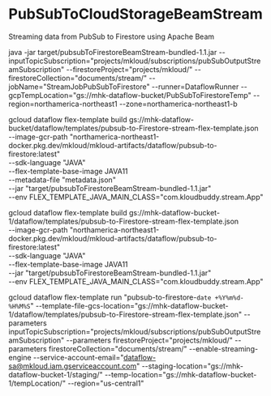 # PubSubToCloudStorageBeamStream
Streaming data from PubSub to Firestore using Apache Beam

java -jar target/pubsubToFirestoreBeamStream-bundled-1.1.jar --inputTopicSubscription="projects/mkloud/subscriptions/pubSubOutputStreamSubscription" --firestoreProject="projects/mkloud/" --firestoreCollection="documents/stream/" --jobName="StreamJobPubSubToFirestore" --runner=DataflowRunner --gcpTempLocation="gs://mhk-dataflow-bucket/PubSubToFirestoreTemp" --region=northamerica-northeast1 --zone=northamerica-northeast1-b

gcloud dataflow flex-template build gs://mhk-dataflow-bucket/dataflow/templates/pubsub-to-Firestore-stream-flex-template.json \
--image-gcr-path "northamerica-northeast1-docker.pkg.dev/mkloud/mkloud-artifacts/dataflow/pubsub-to-firestore:latest" \
--sdk-language "JAVA" \
--flex-template-base-image JAVA11 \
--metadata-file "metadata.json" \
--jar "target/pubsubToFirestoreBeamStream-bundled-1.1.jar" \
--env FLEX_TEMPLATE_JAVA_MAIN_CLASS="com.kloudbuddy.stream.App"

gcloud dataflow flex-template build gs://mhk-dataflow-bucket-1/dataflow/templates/pubsub-to-Firestore-stream-flex-template.json \
--image-gcr-path "northamerica-northeast1-docker.pkg.dev/mkloud/mkloud-artifacts/dataflow/pubsub-to-firestore:latest" \
--sdk-language "JAVA" \
--flex-template-base-image JAVA11 \
--jar "target/pubsubToFirestoreBeamStream-bundled-1.1.jar" \
--env FLEX_TEMPLATE_JAVA_MAIN_CLASS="com.kloudbuddy.stream.App"


gcloud dataflow flex-template run "pubsub-to-firestore-`date +%Y%m%d-%H%M%S`" --template-file-gcs-location="gs://mhk-dataflow-bucket-1/dataflow/templates/pubsub-to-Firestore-stream-flex-template.json" --parameters inputTopicSubscription="projects/mkloud/subscriptions/pubSubOutputStreamSubscription" --parameters firestoreProject="projects/mkloud/" --parameters firestoreCollection="documents/stream/" --enable-streaming-engine --service-account-email="dataflow-sa@mkloud.iam.gserviceaccount.com" --staging-location="gs://mhk-dataflow-bucket-1/staging/" --temp-location="gs://mhk-dataflow-bucket-1/tempLocation/" --region="us-central1" 

